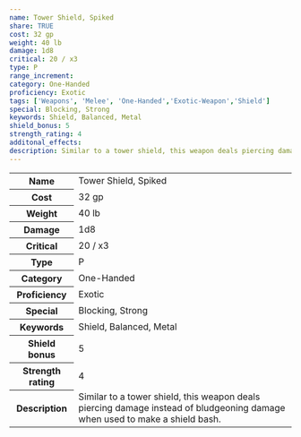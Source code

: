 ```yaml
---
name: Tower Shield, Spiked
share: TRUE
cost: 32 gp
weight: 40 lb
damage: 1d8
critical: 20 / x3
type: P
range_increment: 
category: One-Handed
proficiency: Exotic
tags: ['Weapons', 'Melee', 'One-Handed','Exotic-Weapon','Shield']
special: Blocking, Strong
keywords: Shield, Balanced, Metal
shield_bonus: 5
strength_rating: 4
additonal_effects: 
description: Similar to a tower shield, this weapon deals piercing damage instead of bludgeoning damage when used to make a shield bash.
---
```

<p><span style="overflow-x: auto;"><table><tbody><tr><th>Name</th><td>Tower Shield, Spiked</td></tr><tr><th>Cost</th><td>32 gp</td></tr><tr><th>Weight</th><td>40 lb</td></tr><tr><th>Damage</th><td>1d8</td></tr><tr><th>Critical</th><td>20 / x3</td></tr><tr><th>Type</th><td>P</td></tr><tr><th>Category</th><td>One-Handed</td></tr><tr><th>Proficiency</th><td>Exotic</td></tr><tr><th>Special</th><td>Blocking, Strong</td></tr><tr><th>Keywords</th><td>Shield, Balanced, Metal</td></tr><tr><th>Shield bonus</th><td>5</td></tr><tr><th>Strength rating</th><td>4</td></tr><tr><th>Description</th><td>Similar to a tower shield, this weapon deals piercing damage instead of bludgeoning damage when used to make a shield bash.</td></tr></tbody></table></span></p>